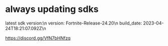 # always updating sdks
latest sdk version:\n
version: Fortnite-Release-24.20\n
build_date: 2023-04-24T18:21:07.092Z\n

https://discord.gg/VfN7bHNfzq
